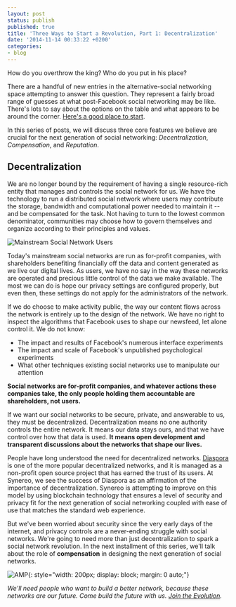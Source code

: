 ```yaml
---
layout: post
status: publish
published: true
title: 'Three Ways to Start a Revolution, Part 1: Decentralization'
date: '2014-11-14 00:33:22 +0200'
categories:
- blog
---
```


How do you overthrow the king? Who do you put in his place?

There are a handful of new entries in the alternative-social networking space attempting to answer this question. They represent a fairly broad range of guesses at what post-Facebook social networking may be like. There's lots to say about the options on the table and what appears to be around the corner. [Here's a good place to start](http://www.the-vital-edge.com/not-the-product/).

In this series of posts, we will discuss three core features we believe are crucial for the next generation of social networking: *Decentralization*, *Compensation*, and *Reputation*.

## Decentralization

We are no longer bound by the requirement of having a single resource-rich entity that manages and controls the social network for us. We have the technology to run a distributed social network where users may contribute the storage, bandwidth and computational power needed to maintain it -- and be compensated for the task. Not having to turn to the lowest common denominator, communities may choose how to govern themselves and organize according to their principles and values.

![Mainstream Social Network Users](/img/blog/mainstream.png)

Today's mainstream social networks are run as for-profit companies, with shareholders benefiting financially off the data and content generated as we live our digital lives. As users, we have no say in the way these networks are operated and precious little control of the data we make available. The most we can do is hope our privacy settings are configured properly, but even then, these settings do not apply for the administrators of the network.

If we do choose to make activity public, the way our content flows across the network is entirely up to the design of the network. We have no right to inspect the algorithms that Facebook uses to shape our newsfeed, let alone control it. We do not know:

* The impact and results of Facebook's numerous interface experiments
* The impact and scale of Facebook's unpublished psychological experiments
* What other techniques existing social networks use to manipulate our attention

**Social networks are for-profit companies, and whatever actions these companies take, the only people holding them accountable are shareholders, not users.**

If we want our social networks to be secure, private, and answerable to us, they must be decentralized. Decentralization means no one authority controls the entire network. It means our data stays ours, and that we have control over how that data is used. **It means open development and transparent discussions about the networks that shape our lives.**

People have long understood the need for decentralized networks. [Diaspora](https://joindiaspora.com/stream) is one of the more popular decentralized networks, and it is managed as a non-profit open source project that has earned the trust of its users. At Synereo, we see the success of Diaspora as an affirmation of the importance of decentralization. Synereo is attempting to improve on this model by using blockchain technology that ensures a level of security and privacy fit for the next generation of social networking coupled with ease of use that matches the standard web experience.

But we've been worried about security since the very early days of the internet, and privacy controls are a never-ending struggle with social networks. We're going to need more than just decentralization to spark a social network revolution. In the next installment of this series, we'll talk about the role of **compensation** in designing the next generation of social networks.

![AMP](/img/blog/amp.png){: style="width: 200px; display: block; margin: 0 auto;"}

*We'll need people who want to build a better network, because these networks are our future. Come build the future with us. [Join the Evolution](http://www.synereo.com/).*
